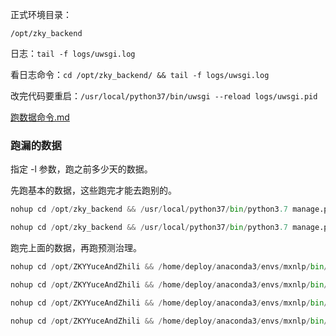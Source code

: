 
正式环境目录：  

`/opt/zky_backend`   

日志：`tail -f logs/uwsgi.log`   

看日志命令：`cd /opt/zky_backend/ && tail -f logs/uwsgi.log`  

改完代码要重启：`/usr/local/python37/bin/uwsgi --reload logs/uwsgi.pid`   

[跑数据命令.md](https://github.com/yananma/work/blob/main/%E9%A1%B9%E7%9B%AE/%E7%A7%91%E6%8A%80%E6%90%9C%E6%90%9C/%E8%B7%91%E6%95%B0%E6%8D%AE%E5%91%BD%E4%BB%A4.md)   


### 跑漏的数据   

指定 -l 参数，跑之前多少天的数据。   

先跑基本的数据，这些跑完才能去跑别的。     

```python 
nohup cd /opt/zky_backend && /usr/local/python37/bin/python3.7 manage.py --settings=ZKY_Backend.settings upload_history_v2 -l 8 -i "kejisousou-formal" -pi "kejisousou-points-formal" -tp 4 -df "include_time" &>> /tmp/upload_history_v2_20220622.log &

nohup cd /opt/zky_backend && /usr/local/python37/bin/python3.7 manage.py --settings=ZKY_Backend.settings upload_history_v2 -l 8 -i "kejisousou-en-formal" -tp 0 -df "include_time" -uc "zky_title_md5_formal_en" -us "zky_point_sentence_md5_formal_en" -file "/opt/zky_backend/resources/docs/program/中科院外文网站.xlsx" --no-point -en &>> /tmp/upload_history_v2_en_20220622.log &
```    

跑完上面的数据，再跑预测治理。    

```python 
nohup cd /opt/ZKYYuceAndZhili && /home/deploy/anaconda3/envs/mxnlp/bin/python yuce.py --last 9 --point_index "kejisousou-points-formal" --yuce_index "kejisousou-yuce-formal-v4" --search_time_field "zky_include_time" &>> /tmp/yuce_20220623.log &

nohup cd /opt/ZKYYuceAndZhili && /home/deploy/anaconda3/envs/mxnlp/bin/python zhili.py --last 9 --point_index "kejisousou-points-formal" --zhili_index "kejisousou-zhili-formal-v3" --search_time_field "zky_include_time" &>> /tmp/zhili_20220623.log &   

nohup cd /opt/ZKYYuceAndZhili && /home/deploy/anaconda3/envs/mxnlp/bin/python yuce_en.py --last 9 --point_index "kejisousou-en-formal" --yuce_index "kejisousou-en-yuce-formal-v3" --search_time_field "zky_include_time" &>> /tmp/yuce_en_20220623.log &  

nohup cd /opt/ZKYYuceAndZhili && /home/deploy/anaconda3/envs/mxnlp/bin/python zhili_en.py --last 9 --point_index "kejisousou-en-formal" --zhili_index "kejisousou-en-zhili-formal-v2" --search_time_field "zky_include_time" &>> /tmp/zhili_en_20220623.log &  
``` 





